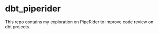 # dbt_piperider
This repo contains my exploration on PipeRider to improve code review on dbt projects
